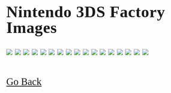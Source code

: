 <html>
<style>
		h4 {
			font-family: AppleKid;
			line-height: 1;
			letter-spacing: 0.8px;
		}
		h3 {
			font-family: AppleKid;
			line-height: 1;
			letter-spacing: 0.8px;
		}
		h2 {
			font-family: AppleKid;
			line-height: 1;
			letter-spacing: 0.8px;
		}
		h1 {
			font-family: AppleKid;
			line-height: 1;
			letter-spacing: 0.8px;
		}
		@font-face {
			font-family: AppleKid;
			src: url('../images/Apple-Kid.woff2') format('woff2'),
				url('../images/Apple-Kid.woff') format('woff');
			font-weight: normal;
			font-style: normal;
		}
        p.small {
            line-height: 1;
        }
		.mainContent {
			font-family: AppleKid;
			font-size: 20pt;
			line-height: 1;
		}
</style>
<body>
<div class="mainContent">
<h1 style="font-size:32pt">Nintendo 3DS Factory Images</h1>
<img src="../images/factoryimages/Nintendo3DS/AccAgain.jpg">
<img src="../images/factoryimages/Nintendo3DS/BarcodeScanner.jpg">
<img src="../images/factoryimages/Nintendo3DS/CloseAndPushR.jpg">
<img src="../images/factoryimages/Nintendo3DS/CloseAndPushR_75.jpg">
<img src="../images/factoryimages/Nintendo3DS/CloseAndPushR_136.jpg">
<img src="../images/factoryimages/Nintendo3DS/CloseAndPushR_KTR.jpg">
<img src="../images/factoryimages/Nintendo3DS/CloseAndPushRforCIS.jpg">
<img src="../images/factoryimages/Nintendo3DS/CloseAndPushRforCIS.jpg">
<img src="../images/factoryimages/Nintendo3DS/gyro_Prepare.bmp">
<img src="../images/factoryimages/Nintendo3DS/gyro_XAxisTest.bmp">
<img src="../images/factoryimages/Nintendo3DS/gyro_YAxisTest.bmp">
<img src="../images/factoryimages/Nintendo3DS/gyro_ZAxisTest.bmp">
<img src="../images/factoryimages/Nintendo3DS/pit_open.jpg">
<img src="../images/factoryimages/Nintendo3DS/PushR_KTR.jpg">
<img src="../images/factoryimages/Nintendo3DS/PushR_RED.jpg">
<img src="../images/factoryimages/Nintendo3DS/QtmCal_PushButtonLR_320_240.jpg">
<img src="../images/factoryimages/Nintendo3DS/QtmCal_SetUp.jpg"><br />
<br />
<br />
<a href="../FactoryImages">Go Back</a>
</div>
</body>
</html>